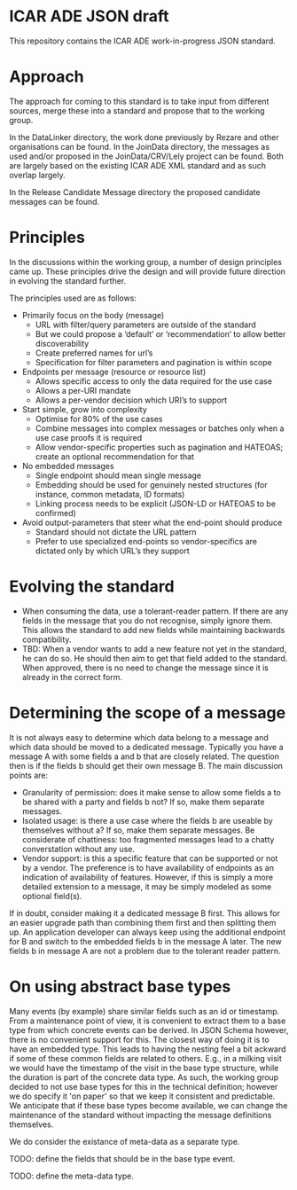 # ICAR ADE JSON draft
This repository contains the ICAR ADE work-in-progress JSON standard.

Approach
========

The approach for coming to this standard is to take input from different sources, 
merge these into a standard and propose that to the working group.

In the DataLinker directory, the work done previously by Rezare and other organisations can be 
found. In the JoinData directory, the messages as used and/or proposed in the
JoinData/CRV/Lely project can be found. Both are largely based on the existing 
ICAR ADE XML standard and as such overlap largely.

In the Release Candidate Message directory the proposed candidate messages can be found.

Principles
==========
In the discussions within the working group, a number of design principles came up. These principles drive the design and will provide future direction in evolving the standard further.

The principles used are as follows:
* Primarily focus on the body (message)
  * URL with filter/query parameters are outside of the standard
  * But we could propose a ‘default’ or ‘recommendation’ to allow better discoverability
  * Create preferred names for url’s
  * Specification for filter parameters and pagination is within scope
* Endpoints per message (resource or resource list)
  * Allows specific access to only the data required for the use case 
  * Allows a per-URI mandate
  * Allows a per-vendor decision which URI’s to support
* Start simple, grow into complexity
  * Optimise for 80% of the use cases
  * Combine messages into complex messages or batches only when a use case proofs it is required
  * Allow vendor-specific properties such as pagination and HATEOAS; create an optional recommendation for that
* No embedded messages 
  * Single endpoint should mean single message 
  * Embedding should be used for genuinely nested structures (for instance, common metadata, ID formats)
  * Linking process needs to be explicit (JSON-LD or HATEOAS to be confirmed)
* Avoid output-parameters that steer what the end-point should produce
  * Standard should not dictate the URL pattern
  * Prefer to use specialized end-points so vendor-specifics are dictated only by which URL’s they support

Evolving the standard
=====================

* When consuming the data, use a tolerant-reader pattern. If there are any fields in the message that you do not recognise, simply ignore them. This allows the standard to add new fields while maintaining backwards 
compatibility.
* TBD: When a vendor wants to add a new feature not yet in the standard, he can do so. He should then aim to get that field added to the standard. When approved, there is no need to change the message since it is already in the correct form.

Determining the scope of a message
==================================

It is not always easy to determine which data belong to a message and which data should be moved to a dedicated message. Typically you have a message A with some fields a and b that are closely related. The question 
then is if the fields b should get their own message B. The main discussion points are:

* Granularity of permission: does it make sense to allow some fields a to be shared with a party and fields b not? If so, make them separate messages. 
* Isolated usage: is there a use case where the fields b are useable by themselves without a? If so, make them separate messages. Be considerate of chattiness: too fragmented messages lead to a chatty converstation without any use.
* Vendor support: is this a specific feature that can be supported or not by a vendor. The preference is to have availability of endpoints as an indication of availability of features. However, if this is simply a more detailed extension to a message, it may be simply modeled as some optional field(s).

If in doubt, consider making it a dedicated message B first. This allows for an easier upgrade path than combining them first and then splitting them up. An application developer can always keep using the additional 
endpoint for B and switch to the embedded fields b in the message A later. The new fields b in message A are not a problem due to the tolerant reader pattern.

On using abstract base types
============================

Many events (by example) share similar fields such as an id or timestamp. From a maintenance point of view, it is convenient to extract them to a base type from which concrete events can be derived. In JSON Schema 
however, there is no convenient support for this. The closest way of doing it is to have an embedded type. This leads to having the nesting feel a bit ackward if some of these common fields are related to others. 
E.g., in a milking visit we would have the timestamp of the visit in the base type structure, while the duration is part of the concrete data type. As such, the working group decided to not use base types for this 
in the technical definition; however we do specify it 'on paper' so that we keep it consistent and predictable. We anticipate that if these base types become available, we can change the maintenance of the standard 
without impacting the message definitions themselves.

We do consider the existance of meta-data as a separate type. 

TODO: define the fields that should be in the base type event.

TODO: define the meta-data type.

